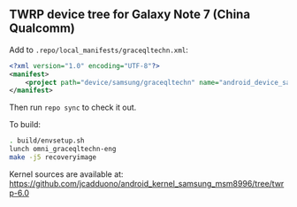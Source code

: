 ## TWRP device tree for Galaxy Note 7 (China Qualcomm)

Add to `.repo/local_manifests/graceqltechn.xml`:

```xml
<?xml version="1.0" encoding="UTF-8"?>
<manifest>
	<project path="device/samsung/graceqltechn" name="android_device_samsung_graceqltechn" remote="TeamWin" revision="android-6.0" />
</manifest>
```

Then run `repo sync` to check it out.

To build:

```sh
. build/envsetup.sh
lunch omni_graceqltechn-eng
make -j5 recoveryimage
```

Kernel sources are available at: https://github.com/jcadduono/android_kernel_samsung_msm8996/tree/twrp-6.0
